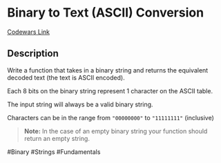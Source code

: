 # Binary to Text (ASCII) Conversion

[Codewars Link](https://www.codewars.com/kata/5583d268479559400d000064/python)

## Description

Write a function that takes in a binary string and returns the equivalent decoded text (the text is ASCII encoded).

Each 8 bits on the binary string represent 1 character on the ASCII table.

The input string will always be a valid binary string.

Characters can be in the range from `"00000000"` to `"11111111"` (inclusive)

> **Note:** In the case of an empty binary string your function should return an empty string.

#Binary #Strings #Fundamentals